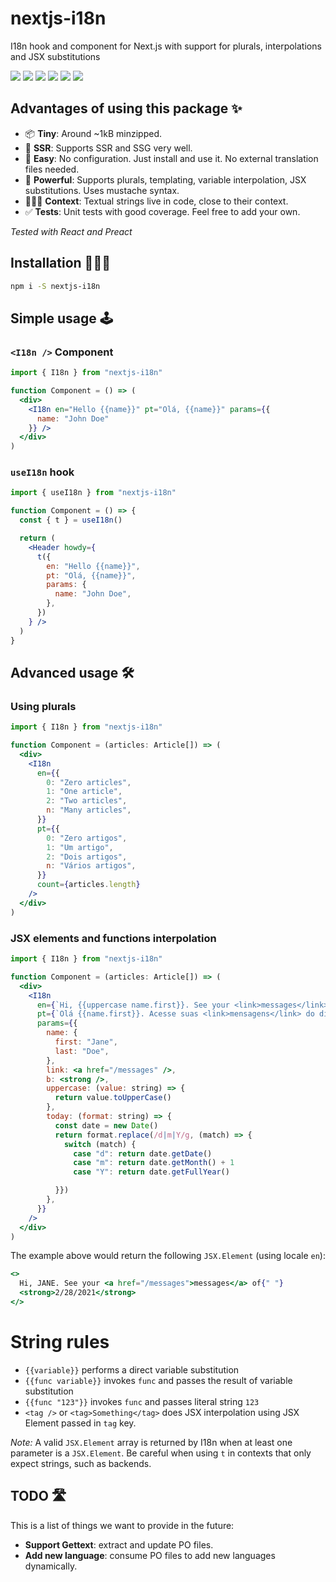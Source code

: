 # nextjs-i18n

I18n hook and component for Next.js with support for plurals, interpolations and JSX substitutions

[![](https://flat.badgen.net/npm/v/nextjs-i18n)](https://www.npmjs.com/package/nextjs-i18n)
[![](https://flat.badgen.net/npm/license/nextjs-i18n)](https://www.npmjs.com/package/nextjs-i18n)
[![](https://flat.badgen.net/npm/types/nextjs-i18n)](https://www.npmjs.com/package/nextjs-i18n)
[![](https://flat.badgen.net/bundlephobia/minzip/nextjs-i18n)](https://www.npmjs.com/package/nextjs-i18n)
[![](https://flat.badgen.net/bundlephobia/tree-shaking/nextjs-i18n)](https://www.npmjs.com/package/nextjs-i18n)
[![](https://flat.badgen.net/npm/dm/nextjs-i18n)](https://www.npmjs.com/package/nextjs-i18n)

## Advantages of using this package ✨

- 📦 **Tiny**: Around ~1kB minzipped.
- 🚦 **SSR**: Supports SSR and SSG very well.
- 🌱 **Easy**: No configuration. Just install and use it. No external translation files needed.
- 🚀 **Powerful**: Supports plurals, templating, variable interpolation, JSX substitutions. Uses mustache syntax.
- 👩🏽‍🎨 **Context**: Textual strings live in code, close to their context.
- ✅ **Tests**: Unit tests with good coverage. Feel free to add your own.

_Tested with React and Preact_

## Installation 🧑🏻‍💻

```sh
npm i -S nextjs-i18n
```

## Simple usage 🕹

### `<I18n />` Component

```jsx
import { I18n } from "nextjs-i18n"

function Component = () => (
  <div>
    <I18n en="Hello {{name}}" pt="Olá, {{name}}" params={{
      name: "John Doe"
    }} />
  </div>
)
```

### `useI18n` hook

```jsx
import { useI18n } from "nextjs-i18n"

function Component = () => {
  const { t } = useI18n()

  return (
    <Header howdy={
      t({
        en: "Hello {{name}}",
        pt: "Olá, {{name}}",
        params: {
          name: "John Doe",
        },
      })
    } />
  )
}
```

## Advanced usage 🛠

### Using plurals

```jsx
import { I18n } from "nextjs-i18n"

function Component = (articles: Article[]) => (
  <div>
    <I18n
      en={{
        0: "Zero articles",
        1: "One article",
        2: "Two articles",
        n: "Many articles",
      }}
      pt={{
        0: "Zero artigos",
        1: "Um artigo",
        2: "Dois artigos",
        n: "Vários artigos",
      }}
      count={articles.length}
    />
  </div>
)
```

### JSX elements and functions interpolation

```jsx
import { I18n } from "nextjs-i18n"

function Component = (articles: Article[]) => (
  <div>
    <I18n
      en={`Hi, {{uppercase name.first}}. See your <link>messages</link> of <b>{{today "m/d/Y"}}</b>`}
      pt={`Olá {{name.first}}. Acesse suas <link>mensagens</link> do dia <b>{{today "d/m/Y"}}</b>`}
      params={{
        name: {
          first: "Jane",
          last: "Doe",
        },
        link: <a href="/messages" />,
        b: <strong />,
        uppercase: (value: string) => {
          return value.toUpperCase()
        },
        today: (format: string) => {
          const date = new Date()
          return format.replace(/d|m|Y/g, (match) => {
            switch (match) {
              case "d": return date.getDate()
              case "m": return date.getMonth() + 1
              case "Y": return date.getFullYear()

          }})
        },
      }}
    />
  </div>
)
```

The example above would return the following `JSX.Element` (using locale `en`):

```jsx
<>
  Hi, JANE. See your <a href="/messages">messages</a> of{" "}
  <strong>2/28/2021</strong>
</>
```

# String rules

- `{{variable}}` performs a direct variable substitution
- `{{func variable}}` invokes `func` and passes the result of variable substitution
- `{{func "123"}}` invokes `func` and passes literal string `123`
- `<tag />` or `<tag>Something</tag>` does JSX interpolation using JSX Element passed in `tag` key.

_Note:_ A valid `JSX.Element` array is returned by I18n when at least one parameter is a `JSX.Element`.
Be careful when using `t` in contexts that only expect strings, such as backends.

## TODO 🛣

This is a list of things we want to provide in the future:

- **Support Gettext**: extract and update PO files.
- **Add new language**: consume PO files to add new languages dynamically.

